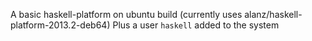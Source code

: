 A basic haskell-platform on ubuntu build (currently uses alanz/haskell-platform-2013.2-deb64)
Plus a user `haskell` added to the system

